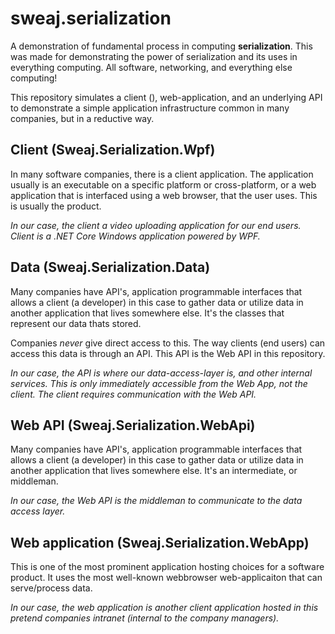 # sweaj.serialization

A demonstration of fundamental process in computing **serialization**. This was made for demonstrating the power
of serialization and its uses in everything computing. All software, networking, and everything else computing!

This repository simulates a client (), web-application, and an underlying API to demonstrate a simple application infrastructure
common in many companies, but in a reductive way.

## Client (Sweaj.Serialization.Wpf)
In many software companies, there is a client application. The application usually is an executable on a specific platform 
or cross-platform, or a web application that is interfaced using a web browser, that the user uses. This is usually the product.

*In our case, the client a video uploading application for our end users. Client is a .NET Core Windows application powered by WPF.*

## Data (Sweaj.Serialization.Data)
Many companies have API's, application programmable interfaces that allows a client (a developer) in this case to
gather data or utilize data in another application that lives somewhere else. It's the classes that represent our data thats stored.

Companies *never* give direct access to this. The way clients (end users) can access this data is through an API. This API is the Web API in this repository.

*In our case, the API is where our data-access-layer is, and other internal services. This is only immediately accessible from the Web App, not the client. The client requires communication with the Web API.*

## Web API (Sweaj.Serialization.WebApi)
Many companies have API's, application programmable interfaces that allows a client (a developer) in this case to
gather data or utilize data in another application that lives somewhere else. It's an intermediate, or middleman. 

*In our case, the Web API is the middleman to communicate to the data access layer.*

## Web application (Sweaj.Serialization.WebApp)
This is one of the most prominent application hosting choices for a software product. It uses the most well-known webbrowser
web-applicaiton that can serve/process data.

*In our case, the web application is another client application hosted in this pretend companies intranet (internal to the company managers).*
